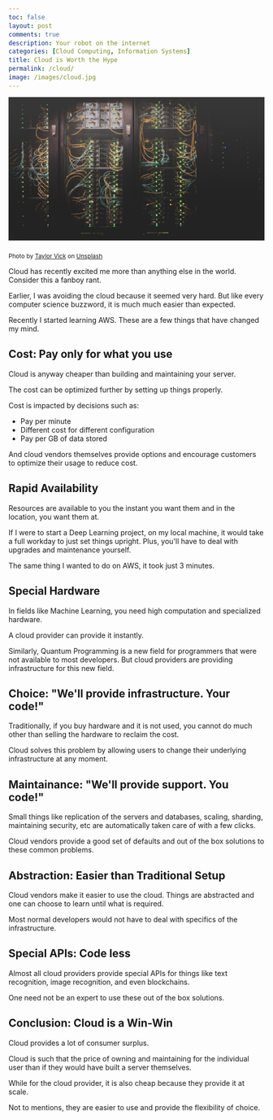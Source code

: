```yaml
---
toc: false
layout: post
comments: true
description: Your robot on the internet
categories: [Cloud Computing, Information Systems]
title: Cloud is Worth the Hype
permalink: /cloud/
image: /images/cloud.jpg
---
```

![](/images/cloud.jpg)

<sub>Photo by <a href="https://unsplash.com/@tvick?utm_source=unsplash&amp;utm_medium=referral&amp;utm_content=creditCopyText">Taylor Vick</a> on <a href="https://unsplash.com/s/photos/server?utm_source=unsplash&amp;utm_medium=referral&amp;utm_content=creditCopyText">Unsplash</a></sub>

Cloud has recently excited me more than anything else in the world. Consider this a fanboy rant.

Earlier, I was avoiding the cloud because it seemed very hard. But like every computer science buzzword, it is much much easier than expected.

Recently I started learning AWS. These are a few things that have changed my mind.

## **Cost**: Pay only for what you use

Cloud is anyway cheaper than building and maintaining your server.

The cost can be optimized further by setting up things properly.

Cost is impacted by decisions such as:
- Pay per minute
- Different cost for different configuration
- Pay per GB of data stored

And cloud vendors themselves provide options and encourage customers to optimize their usage to reduce cost.

## **Rapid Availability**

Resources are available to you the instant you want them and in the location, you want them at.

If I were to start a Deep Learning project, on my local machine, it would take a full workday to just set things upright. Plus, you'll have to deal with upgrades and maintenance yourself.

The same thing I wanted to do on AWS, it took just 3 minutes.

## **Special Hardware**

In fields like Machine Learning, you need high computation and specialized hardware.

A cloud provider can provide it instantly.

Similarly, Quantum Programming is a new field for programmers that were not available to most developers. But cloud providers are providing infrastructure for this new field.

## **Choice**: "We'll provide infrastructure. Your code!"

Traditionally, if you buy hardware and it is not used, you cannot do much other than selling the hardware to reclaim the cost.

Cloud solves this problem by allowing users to change their underlying infrastructure at any moment.

## **Maintainance**: "We'll provide support. You code!"

Small things like replication of the servers and databases, scaling, sharding, maintaining security, etc are automatically taken care of with a few clicks.

Cloud vendors provide a good set of defaults and out of the box solutions to these common problems.

## **Abstraction**: Easier than Traditional Setup

Cloud vendors make it easier to use the cloud. Things are abstracted and one can choose to learn until what is required.

Most normal developers would not have to deal with specifics of the infrastructure.

## Special APIs: Code less

Almost all cloud providers provide special APIs for things like text recognition, image recognition, and even blockchains.

One need not be an expert to use these out of the box solutions.

## **Conclusion**: Cloud is a Win-Win

Cloud provides a lot of consumer surplus.

Cloud is such that the price of owning and maintaining for the individual user than if they would have built a server themselves.

While for the cloud provider, it is also cheap because they provide it at scale.

Not to mentions, they are easier to use and provide the flexibility of choice.